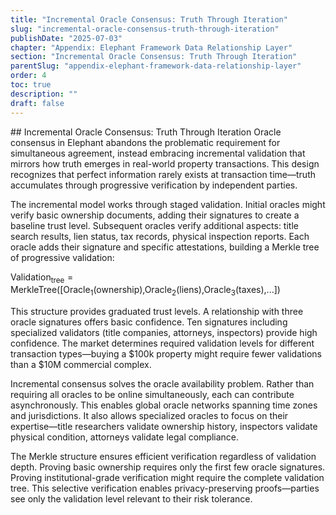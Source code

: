 ```yaml
---
title: "Incremental Oracle Consensus: Truth Through Iteration"
slug: "incremental-oracle-consensus-truth-through-iteration"
publishDate: "2025-07-03"
chapter: "Appendix: Elephant Framework Data Relationship Layer"
section: "Incremental Oracle Consensus: Truth Through Iteration"
parentSlug: "appendix-elephant-framework-data-relationship-layer"
order: 4
toc: true
description: ""
draft: false
---
```


\## Incremental Oracle Consensus: Truth Through Iteration Oracle
consensus in Elephant abandons the problematic requirement for
simultaneous agreement, instead embracing incremental validation that
mirrors how truth emerges in real-world property transactions. This
design recognizes that perfect information rarely exists at transaction
time—truth accumulates through progressive verification by independent
parties.

The incremental model works through staged validation. Initial oracles
might verify basic ownership documents, adding their signatures to
create a baseline trust level. Subsequent oracles verify additional
aspects: title search results, lien status, tax records, physical
inspection reports. Each oracle adds their signature and specific
attestations, building a Merkle tree of progressive validation:

Validation<sub>tree</sub> = MerkleTree(\[Oracle<sub>1</sub>(ownership),Oracle<sub>2</sub>(liens),Oracle<sub>3</sub>(taxes),...\])

This structure provides graduated trust levels. A relationship with
three oracle signatures offers basic confidence. Ten signatures
including specialized validators (title companies, attorneys,
inspectors) provide high confidence. The market determines required
validation levels for different transaction types—buying a $100k
property might require fewer validations than a $10M commercial complex.

Incremental consensus solves the oracle availability problem. Rather
than requiring all oracles to be online simultaneously, each can
contribute asynchronously. This enables global oracle networks spanning
time zones and jurisdictions. It also allows specialized oracles to
focus on their expertise—title researchers validate ownership history,
inspectors validate physical condition, attorneys validate legal
compliance.

The Merkle structure ensures efficient verification regardless of
validation depth. Proving basic ownership requires only the first few
oracle signatures. Proving institutional-grade verification might
require the complete validation tree. This selective verification
enables privacy-preserving proofs—parties see only the validation level
relevant to their risk tolerance.
